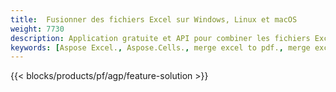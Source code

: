 ```yaml
---
title:  Fusionner des fichiers Excel sur Windows, Linux et macOS
weight: 7730
description: Application gratuite et API pour combiner les fichiers Excel XLS, XLSX, CSV, TSV, ODS, SXC et FODS.
keywords: [Aspose Excel., Aspose.Cells., merge excel to pdf., merge excel to json., merge txt to sql., merge csv to json., merge json to pdf., xml to excel merger and Convert files between various formats]
---
```

{{< blocks/products/pf/agp/feature-solution >}} 

